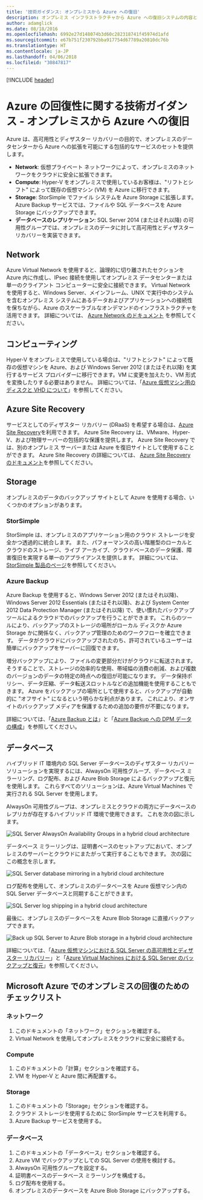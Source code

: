```yaml
---
title: '技術ガイダンス: オンプレミスから Azure への復旧'
description: オンプレミス インフラストラクチャから Azure への復旧システムの内容と設計に関する記事
author: adamglick
ms.date: 08/18/2016
ms.openlocfilehash: 6992e27d148074b3d60c282318741f45974d1afd
ms.sourcegitcommit: e67b751f230792bba917754d67789a20810dc76b
ms.translationtype: HT
ms.contentlocale: ja-JP
ms.lasthandoff: 04/06/2018
ms.locfileid: "30847817"
---
```

[!INCLUDE [header](../_includes/header.md)]

# <a name="azure-resiliency-technical-guidance-recovery-from-on-premises-to-azure"></a>Azure の回復性に関する技術ガイダンス - オンプレミスから Azure への復旧
Azure は、高可用性とディザスター リカバリーの目的で、オンプレミスのデータセンターから Azure への拡張を可能にする包括的なサービスのセットを提供します。

* **Network**: 仮想プライベート ネットワークによって、オンプレミスのネットワークをクラウドに安全に拡張できます。
* **Compute**: Hyper-V をオンプレミスで使用しているお客様は、"リフトとシフト" によって既存の仮想マシン (VM) を Azure に移行できます。
* **Storage**: StorSimple でファイル システムを Azure Storage に拡張します。 Azure Backup サービスでは、ファイルや SQL データベースを Azure Storage にバックアップできます。
* **データベースのレプリケーション**: SQL Server 2014 (またはそれ以降) の可用性グループでは、オンプレミスのデータに対して高可用性とディザスター リカバリーを実装できます。

## <a name="networking"></a>Network
Azure Virtual Network を使用すると、論理的に切り離されたセクションを Azure 内に作成し、IPsec 接続を使用してオンプレミス データセンターまたは単一のクライアント コンピューターに安全に接続できます。 Virtual Network を使用すると、Windows Server、メインフレーム、UNIX で実行中のシステムを含むオンプレミス システムにあるデータおよびアプリケーションへの接続性を保ちながら、Azure のスケーラブルなオンデマンドのインフラストラクチャを活用できます。 詳細については、 [Azure Network のドキュメント](/azure/virtual-network/virtual-networks-overview/) を参照してください。

## <a name="compute"></a>コンピューティング
Hyper-V をオンプレミスで使用している場合は、"リフトとシフト" によって既存の仮想マシンを Azure、および Windows Server 2012 (またはそれ以降) を実行するサービス プロバイダーに移行できます。VM に変更を加えたり、VM 形式を変換したりする必要はありません。 詳細については、「[Azure 仮想マシン用のディスクと VHD について](/azure/virtual-machines/virtual-machines-linux-about-disks-vhds/?toc=%2fazure%2fvirtual-machines%2flinux%2ftoc.json)」を参照してください。

## <a name="azure-site-recovery"></a>Azure Site Recovery
サービスとしてのディザスター リカバリー (DRaaS) を希望する場合は、[Azure Site Recovery](https://azure.microsoft.com/services/site-recovery/)を利用できます。 Azure Site Recovery は、VMware、Hyper-V、および物理サーバーの包括的な保護を提供します。 Azure Site Recovery では、別のオンプレミス サーバーまたは Azure を復旧サイトとして使用することができます。 Azure Site Recovery の詳細については、 [Azure Site Recovery のドキュメント](https://azure.microsoft.com/documentation/services/site-recovery/)を参照してください。

## <a name="storage"></a>Storage
オンプレミスのデータのバックアップ サイトとして Azure を使用する場合、いくつかのオプションがあります。

### <a name="storsimple"></a>StorSimple
StorSimple は、オンプレミスのアプリケーション用のクラウド ストレージを安全かつ透過的に統合します。 また、パフォーマンスの高い階層型のローカルとクラウドのストレージ、ライブ アーカイブ、クラウドベースのデータ保護、障害復旧を実現する単一のアプライアンスを提供します。 詳細については、 [StorSimple 製品のページ](https://azure.microsoft.com/services/storsimple/)を参照してください。

### <a name="azure-backup"></a>Azure Backup
Azure Backup を使用すると、Windows Server 2012 (またはそれ以降)、Windows Server 2012 Essentials (またはそれ以降)、および System Center 2012 Data Protection Manager (またはそれ以降) で、使い慣れたバックアップ ツールによるクラウドでのバックアップを行うことができます。 これらのツールにより、バックアップのストレージの場所がローカル ディスクか Azure Storage かに関係なく、バックアップ管理のためのワークフローを確立できます。 データがクラウドにバックアップされたのち、許可されているユーザーは簡単にバックアップをサーバーに回復できます。

増分バックアップにより、ファイルの変更部分だけがクラウドに転送されます。 そうすることで、ストレージの効率的な使用、帯域幅の消費の削減、および複数のバージョンのデータの特定の時点への復旧が可能になります。 データ保持ポリシー、データ圧縮、データ転送スロットルなどの追加機能を使用することもできます。 Azure をバックアップの場所として使用すると、バックアップが自動的に "オフサイト" になるという明らかな利点があります。 これにより、オンサイトのバックアップ メディアを保護するための追加の要件が不要になります。

詳細については、「[Azure Backup とは](/azure/backup/backup-introduction-to-azure-backup/)」と「[Azure Backup への DPM データの構成](https://technet.microsoft.com/library/jj728752.aspx)」を参照してください。

## <a name="database"></a>データベース
ハイブリッド IT 環境内の SQL Server データベースのディザスター リカバリー ソリューションを実現するには、AlwaysOn 可用性グループ、データベース ミラーリング、ログ配布、および Azure Blob Storage によるバックアップと復元を使用します。 これらすべてのソリューションは、Azure Virtual Machines で実行される SQL Server を使用します。

AlwaysOn 可用性グループは、オンプレミスとクラウドの両方にデータベースのレプリカが存在するハイブリッド IT 環境で使用できます。 これを次の図に示します。

![SQL Server AlwaysOn Availability Groups in a hybrid cloud architecture](./images/technical-guidance-recovery-on-premises-azure/SQL_Server_Disaster_Recovery-3.png)

データベース ミラーリングは、証明書ベースのセットアップにおいて、オンプレミスのサーバーとクラウドにまたがって実行することもできます。 次の図にこの概念を示します。

![SQL Server database mirroring in a hybrid cloud architecture](./images/technical-guidance-recovery-on-premises-azure/SQL_Server_Disaster_Recovery-4.png)

ログ配布を使用して、オンプレミスのデータベースを Azure 仮想マシン内の SQL Server データベースと同期することができます。

![SQL Server log shipping in a hybrid cloud architecture](./images/technical-guidance-recovery-on-premises-azure/SQL_Server_Disaster_Recovery-5.png)

最後に、オンプレミスのデータベースを Azure Blob Storage に直接バックアップできます。

![Back up SQL Server to Azure Blob storage in a hybrid cloud architecture](./images/technical-guidance-recovery-on-premises-azure/SQL_Server_Disaster_Recovery-6.png)

詳細については、「[Azure 仮想マシンにおける SQL Server の高可用性とディザスター リカバリー](/azure/virtual-machines/windows/sql/virtual-machines-windows-sql-high-availability-dr/)」と「[Azure Virtual Machines における SQL Server のバックアップと復元](/azure/virtual-machines/windows/sql/virtual-machines-windows-sql-backup-recovery/)」を参照してください。

## <a name="checklists-for-on-premises-recovery-in-microsoft-azure"></a>Microsoft Azure でのオンプレミスの回復のためのチェックリスト
### <a name="networking"></a>ネットワーク
1. このドキュメントの「ネットワーク」セクションを確認する。
2. Virtual Network を使用してオンプレミスをクラウドに安全に接続する。

### <a name="compute"></a>Compute
1. このドキュメントの「計算」セクションを確認する。
2. VM を Hyper-V と Azure 間に再配置する。

### <a name="storage"></a>Storage
1. このドキュメントの「Storage」セクションを確認する。
2. クラウド ストレージを使用するために StorSimple サービスを利用する。
3. Azure Backup サービスを使用する。

### <a name="database"></a>データベース
1. このドキュメントの「データベース」セクションを確認する。
2. Azure VM でバックアップとしての SQL Server の使用を検討する。
3. AlwaysOn 可用性グループを設定する。
4. 証明書ベースのデータベース ミラーリングを構成する。
5. ログ配布を使用する。
6. オンプレミスのデータベースを Azure Blob Storage にバックアップする。


